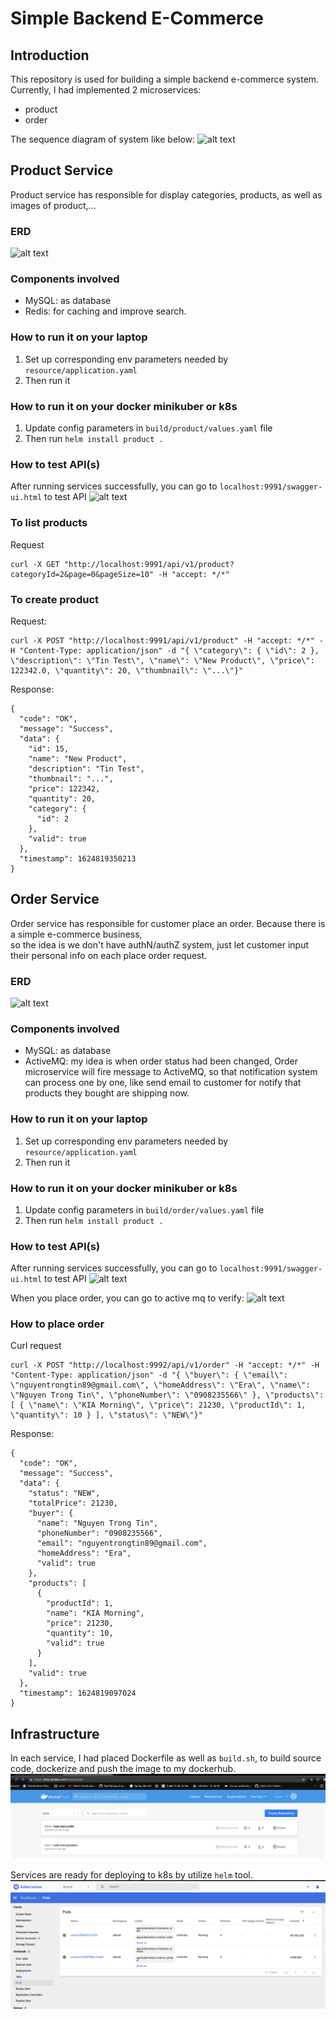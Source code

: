 # Simple Backend E-Commerce

## Introduction
This repository is used for building a simple backend e-commerce system. Currently, I had implemented 2 microservices:
* product
* order

The sequence diagram of system like below:
![alt text](https://github.com/kyotin/simple-ecom/blob/master/sq_diagram.jpg?raw=true)

## Product Service
Product service has responsible for display categories, products, as well as images of product,... 

### ERD
![alt text](https://github.com/kyotin/simple-ecom/blob/master/erd_product.png?raw=true)

### Components involved
* MySQL: as database
* Redis: for caching and improve search.

### How to run it on your laptop
1. Set up corresponding env parameters needed by `resource/application.yaml`
2. Then run it

### How to run it on your docker minikuber or k8s
1. Update config parameters in `build/product/values.yaml` file
2. Then run `helm install product .`

### How to test API(s)
After running services successfully, you can go to `localhost:9991/swagger-ui.html` to test API
![alt text](https://github.com/kyotin/simple-ecom/blob/master/prod_swagger.png?raw=true)

### To list products
Request
```
curl -X GET "http://localhost:9991/api/v1/product?categoryId=2&page=0&pageSize=10" -H "accept: */*"
```

### To create product
Request:
```
curl -X POST "http://localhost:9991/api/v1/product" -H "accept: */*" -H "Content-Type: application/json" -d "{ \"category\": { \"id\": 2 }, \"description\": \"Tin Test\", \"name\": \"New Product\", \"price\": 122342.0, \"quantity\": 20, \"thumbnail\": \"...\"}"
```

Response:
```
{
  "code": "OK",
  "message": "Success",
  "data": {
    "id": 15,
    "name": "New Product",
    "description": "Tin Test",
    "thumbnail": "...",
    "price": 122342,
    "quantity": 20,
    "category": {
      "id": 2
    },
    "valid": true
  },
  "timestamp": 1624819350213
}
```

## Order Service
Order service has responsible for customer place an order. Because there is a simple e-commerce business,  
so the idea is we don't have authN/authZ system, just let customer input their personal info on each place order
request.

### ERD
![alt text](https://github.com/kyotin/simple-ecom/blob/master/erd_order.png?raw=true)

### Components involved
* MySQL: as database
* ActiveMQ: my idea is when order status had been changed, Order microservice will fire message to ActiveMQ, so that
notification system can process one by one, like send email to customer for notify that products they bought are shipping now.

### How to run it on your laptop
1. Set up corresponding env parameters needed by `resource/application.yaml`
2. Then run it

### How to run it on your docker minikuber or k8s
1. Update config parameters in `build/order/values.yaml` file
2. Then run `helm install product .`

### How to test API(s)
After running services successfully, you can go to `localhost:9991/swagger-ui.html` to test API
![alt text](https://github.com/kyotin/simple-ecom/blob/master/order_swagger.png?raw=true)

When you place order, you can go to active mq to verify:
![alt text](https://github.com/kyotin/simple-ecom/blob/master/activemq_test.png?raw=true)

### How to place order
Curl request
```
curl -X POST "http://localhost:9992/api/v1/order" -H "accept: */*" -H "Content-Type: application/json" -d "{ \"buyer\": { \"email\": \"nguyentrongtin89@gmail.com\", \"homeAddress\": \"Era\", \"name\": \"Nguyen Trong Tin\", \"phoneNumber\": \"0908235566\" }, \"products\": [ { \"name\": \"KIA Morning\", \"price\": 21230, \"productId\": 1, \"quantity\": 10 } ], \"status\": \"NEW\"}"
```

Response:
```
{
  "code": "OK",
  "message": "Success",
  "data": {
    "status": "NEW",
    "totalPrice": 21230,
    "buyer": {
      "name": "Nguyen Trong Tin",
      "phoneNumber": "0908235566",
      "email": "nguyentrongtin89@gmail.com",
      "homeAddress": "Era",
      "valid": true
    },
    "products": [
      {
        "productId": 1,
        "name": "KIA Morning",
        "price": 21230,
        "quantity": 10,
        "valid": true
      }
    ],
    "valid": true
  },
  "timestamp": 1624819097024
}
```

## Infrastructure
In each service, I had placed Dockerfile as well as `build.sh`, to build source code, dockerize and push the image to
my dockerhub.
![alt text](https://github.com/kyotin/simple-ecom/blob/master/dockerhub.png?raw=true)

Services are ready for deploying to k8s by utilize `helm` tool.
![alt text](https://github.com/kyotin/simple-ecom/blob/master/k8s_minikube.png?raw=true)